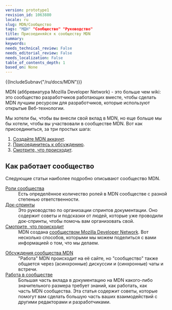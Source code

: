 ```yaml
---
version: prototype1
revision_id: 1063880
locale: ru
slug: MDN/Сообщество
tags: "МДН" "Сообщество" "Руководство"
title: Присоединяйся к сообществу MDN
summary: 
keywords: 
needs_technical_review: False
needs_editorial_review: False
needs_localization: False
table_of_contents_depth: 1
based_on: None
---
```

<div>{{IncludeSubnav("/ru/docs/MDN")}}</div>

<div class="summary">
<p>MDN (аббревиатура Mozilla Developer Network) - это больше чем wiki: это сообщество разработчиков работающих вместе, чтобы сделать MDN лучшим ресурсом для разработчиков, которые используют открытые Веб-технологии.</p>
</div>

<p>Мы хотели бы, чтобы вы внесли свой вклад в MDN, но еще больше мы бы хотели, чтобы вы участвовали в сообществе MDN. Вот как присоединиться, за три простых шага:</p>

<ol>
 <li><a href="/ru/docs/MDN/Contribute/Howto/Create_an_MDN_account">Создайте MDN аккаунт</a>.</li>
 <li><a href="/ru/docs/MDN/Community/Conversations">Присоединитесь к обсуждению</a>.</li>
 <li><a href="/ru/docs/MDN/Community/Whats_happening">Смотрите, что происходит</a>.</li>
</ol>

<h2 id="Как_работает_сообщество">Как работает сообщество</h2>

<p>Следующие статьи наиболее подробно описывают сообщество MDN.</p>

<div class="row topicpage-table">
<div class="section">
<dl>
 <dt class="landingPageList"><a href="/ru/docs/MDN/Community/Roles">Роли сообщества</a></dt>
 <dd class="landingPageList">Есть определённое количество ролей в&nbsp;MDN сообществе с разной степенью ответственности.</dd>
 <dt class="landingPageList"><a href="/ru/docs/MDN/Community/Doc_sprints">Док-спринты</a></dt>
 <dd class="landingPageList">Это руководство по организации спринтов документации. Оно содержит советы и подсказки от людей, которые уже проводили док-спринты, чтобы помочь вам организовать свой.</dd>
 <dt class="landingPageList"><a href="/ru/docs/MDN/Community/Whats_happening">Смотрите, что происходит</a></dt>
 <dd class="landingPageList">MDN создана&nbsp;<a class="external" href="https://wiki.mozilla.org/MDN">сообществом Mozilla Developer Network</a>. Вот несколько способов, которыми мы можем поделиться с вами информацией о том, что мы делаем.</dd>
</dl>

<dl>
</dl>
</div>

<div class="section">
<dl>
 <dt class="landingPageList"><a href="/ru/docs/MDN/Community/Conversations">Обсуждения сообщества MDN</a></dt>
 <dd class="landingPageList">"Работа" MDN происходит на её сайте, но "сообщество" также общается через (асинхронные) дискуссии и (синхронные) чаты и встречи.</dd>
 <dt class="landingPageList"><a href="/ru/docs/MDN/Community/Working_in_community">Работа в сообществе</a></dt>
 <dd class="landingPageList">Большая часть вклада в документацию на&nbsp;MDN какого-либо значительного размера требует знаний, как работать, как часть&nbsp;MDN сообщества. Эта статья содержит советы, которые помогут вам сделать большую часть ваших взаимодействий с другими редакторами и разработчиками.</dd>
</dl>
</div>
</div>

